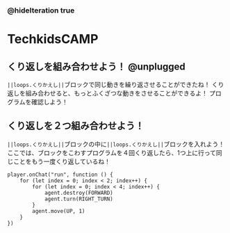 ### @hideIteration true
# TechkidsCAMP

## くり返しを組み合わせよう！ @unplugged
``||loops.くりかえし||``ブロックで同じ動きを繰り返させることができたね！
くり返しを組み合わせると、もっとふくざつな動きをさせることができるよ！
プログラムを確認しよう！

## くり返しを２つ組み合わせよう！

``||loops.くりかえし||``ブロックの中に``||loops.くりかえし||``ブロックを入れよう！
ここでは、ブロックをこわすプログラムを４回くり返したら、1つ上に行って同じことをもう一度くり返しているね！

```template
player.onChat("run", function () {
    for (let index = 0; index < 2; index++) {
        for (let index = 0; index < 4; index++) {
            agent.destroy(FORWARD)
            agent.turn(RIGHT_TURN)
        }
        agent.move(UP, 1)
    }
})

```